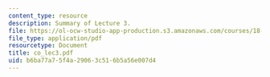 ```yaml
---
content_type: resource
description: Summary of Lecture 3.
file: https://ol-ocw-studio-app-production.s3.amazonaws.com/courses/18-997-topics-in-combinatorial-optimization-spring-2004/b6ba77a75f4a29063c516b5a56e007d4_co_lec3.pdf
file_type: application/pdf
resourcetype: Document
title: co_lec3.pdf
uid: b6ba77a7-5f4a-2906-3c51-6b5a56e007d4
---
```

